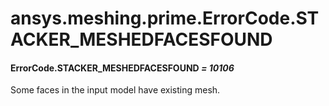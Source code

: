 # ansys.meshing.prime.ErrorCode.STACKER_MESHEDFACESFOUND



#### ErrorCode.STACKER_MESHEDFACESFOUND *= 10106*

Some faces in the input model have existing mesh.

<!-- !! processed by numpydoc !! -->
